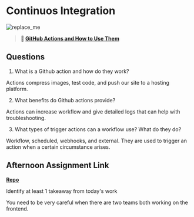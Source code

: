 # Continuos Integration

![replace_me](https://codeworks.blob.core.windows.net/public/assets/img/illustrations/placeholder.svg)

> **📖 [GitHub Actions and How to Use Them](https://codeworksacademy.com/fs-student-guide/resources/wk8-9/05-Github-Actions)**

## Questions

1. What is a Github action and how do they work?

Actions compress images, test code, and push our site to a hosting platform.

2. What benefits do Github actions provide?

Actions can increase workflow and give detailed logs that can help with troubleshooting.

3. What types of trigger actions can a workflow use? What do they do?

Workflow, scheduled, webhooks, and external. They are used to trigger an action when a certain circumstance arises.

## Afternoon Assignment Link

**[Repo](https://github.com/jon-cron/<ASSIGNMENT_REPO>)**

Identify at least 1 takeaway from today's work

You need to be very careful when there are two teams both working on the frontend.
